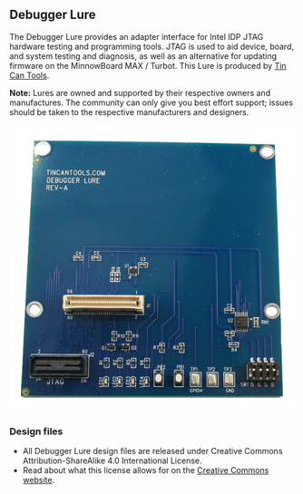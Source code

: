 ## Debugger Lure

The Debugger Lure provides an adapter interface for Intel IDP
JTAG hardware testing and programming tools. JTAG is used to aid
device, board, and system testing and diagnosis, as well as an alternative
for updating firmware on the MinnowBoard MAX / Turbot.
This Lure is produced by [Tin Can Tools](http://www.tincantools.com/Debugger-Lure.html).

**Note:** Lures are owned and
supported by their respective owners and manufactures. The community
can only give you best effort support; issues should be taken to the
respective manufacturers and designers.

![Debugger Lure](pages/debugger-lure/Debugger_lure.png)

### Design files

- All Debugger Lure design files are released under Creative Commons Attribution-ShareAlike 4.0 International License.
- Read about what this license allows for on the [Creative Commons website](http://creativecommons.org/licenses/by-sa/4.0/).
